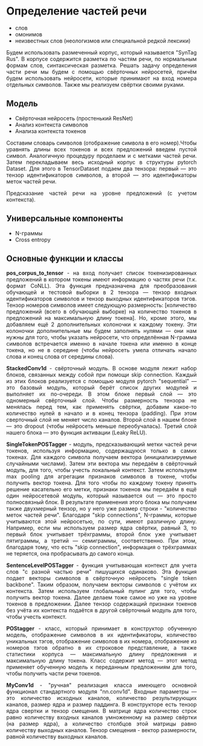 #  Определение частей речи     

* слов   
* омонимов   
* неизвестных слов (неологизмов или специальной редкой лексики)

<p align="justify">
Будем использовать размеченный корпус, который называется "SynTag Rus". В корпусе содержится разметка по частям речи, по нормальным формам слов, синтаксическая разметка. Решать задачу определения части речи мы будем с помощью свёрточных нейросетей, причём будем использовать нейросети, которые принимают на вход номера отдельных символов. Также мы реализуем свёртки своими руками. 
</p>

## Модель     

* Cвёрточная нейросеть (простенький ResNet)
* Анализ контекста символов   
* Анализа контекста токенов   


<p align="justify">
Составим словарь символов (отображение символа в его номер).Чтобы уравнять длины всех токенов и всех предложений введем пустой символ. Аналогичную процедуру проделаем и с метками частей речи. Затем перекладываем весь исходный корпус  в структуры pytorch Dataset. Для этого в TensorDataset подаем два тензора: первый — это тензор идентификаторов символов, а второй — это идентификаторы меток частей речи.
</p>

<p align="justify">
Предсказание частей речи на уровне предложений (с учетом контекста).
</p>

##  Универсальные компоненты  
 * N-граммы
 * Cross entropy


## Основные функции и классы   

<p align="justify">
<b>pos_corpus_to_tensor</b> -  на вход получает список токенизированных предложений в котором токены имеют информацию о частях речи (т.к. формат CoNLL). Эта функция предназначена для преобразования обучающей и тестовой выборки в 2 тензора — тензор входных идентификаторов символов и тензор выходных идентификаторов тэгов. Тензор номеров символов имеет следующую размерность: [количество предложений (всего в обучающей выборке) на количество токенов в предложений на максимальную длину токена]. Но, кроме этого, мы добавляем ещё 2 дополнительных колоночки к каждому токену. Эти колоночки дополнительные мы будем заполнять нулями — они нам нужны для того, чтобы указать нейросети, что определённая N-грамма символов встречается именно в начале токена или именно в конце токена, но не в середине (чтобы нейросеть умела отличать начало слова и конец слова от середины слова).
</p>

<p align="justify">
<b>StackedConv1d</b> - свёрточный модуль. В основе модуля лежит набор блоков, связанных между собой при помощи skip connection. Каждый из этих блоков реализуется с помощью модуля pytorch "sequential" — это базовый модуль, который берёт список других модулей и выполняет их по-очереди. В этом блоке первый слой — это одномерный свёрточный слой. Чтобы размерность тензора не менялась перед тем, как применять свёртки, добавим какое-то количество нулей в начало и в конец тензора (padding). При этом сверточный слой не меняет число каналов. Второй слой в нашем блоке — это dropout (чтобы нейросеть меньше переобучалась). Третий слой нашего блока — это функция активации (Leaky ReLU).
</p>

<p align="justify">
<b>SingleTokenPOSTagger</b> - модуль, предсказывающий метки частей речи токенов, используя информацию, содержащуюся только в самих токенах. Для каждого символа получаем вектора (инициализируемые случайными числами). Затем эти вектора мы передаём в свёрточный модуль, для того, чтобы учесть локальный контекст. Затем используем max pooling для агрегации признаков символов в токене, чтобы получить вектор токена. Для того чтобы по каждому токену принять решение касательно его метки, признаки токенов мы передаём в ещё один нейросетевой модуль, который называется out — это просто полносвязный блок. В результате применения этого блока мы получаем также двухмерный тензор, но у него уже размер строки - "количество меток частей речи". Благодаря "skip connections", N-граммы, которые учитываются этой нейросетью, по сути, имеют различную длину. Например, если мы используем размер ядра свёртки, равный 3, то первый блок учитывает трёхграммы, второй блок уже учитывает пятиграммы, а третий — семиграммы, соответственно. При этом, благодаря тому, что есть "skip connection", информация о трёхграммах не теряется, она пробрасывать до самого конца.
</p>

<p align="justify">
<b>SentenceLevelPOSTagger</b> - функция учитывающая контекст для учета слов "с разной частью речи" пишущихся одинаково.  Эта функция подает векторы символов в свёрточную нейросеть "single token backbone". Таким образом, получаем векторы символов с учётом их контекста. Затем используем глобальный пулинг для того, чтобы получить вектор токена. Далее делаем тоже самое но уже на уровне токенов в предложении. Далее тензор содержащий признаки токенов без учёта их контекста подаётся в другой свёрточный модуль для того, чтобы учесть контекст.
</p>

<p align="justify">
<b>POStagger</b> - класс, который принимает в конструктор обученную модель, отображение символов в их идентификаторы, количество уникальных тэгов, отображение символов в их номера, отображение из номеров тэгов обратно в их строковое представление, а также статистики корпуса — максимальную длину предложения и максимальную длину токена. Класс содержит метод — этот метод применяет обученную модель к переданным предложениям для того, чтобы получить части речи токенов.
</p>

<p align="justify">
<b>MyConv1d</b> - "ручная" реализация класса имеющего основной функционал стандартного модуля "nn.conv1d". Входные параметры — это количество исходных каналов, количество результирующих каналов, размер ядра и размер паддинга. В конструкторе есть тензор ядра свертки и тензор смещения. В матрице ядра количество строк равно количеству входных каналов умноженному на размер свёртки (на размер ядра), а количество столбцов этой матрицы равно количеству выходных каналов. Тензор смещения - вектор размерности, равной количеству выходных каналов. 
</p>
